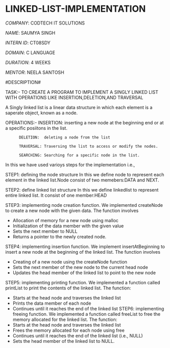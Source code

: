 # LINKED-LIST-IMPLEMENTATION

*COMPANY*: CODTECH IT SOLUTIONS

*NAME*: SAUMYA SINGH

*INTERN ID*: CT08SDY

*DOMAIN*: C LANGUAGE

*DURATION*: 4 WEEKS

*MENTOR*: NEELA SANTOSH

#DESCRIPTION#

TASK:- TO CREATE A PROGRAM TO IMPLEMENT A SINGLY LINKED LIST WITH OPERATIONS LIKE INSERTION,DELETION,AND TRAVERSAL

A Singly linked list is a linear data structure in which each element is a saperate object, known as a node.

OPERATIONS:-
          INSERTION: inserting a new node at the beginning end or at a specific posiitons in the list.
          
          DELETION:  deleting a node from the list
          
          TRAVERSAL: Traversing the list to access or modify the nodes.
          
          SEARCHING: Searching for a specific node in the list.
          
In this we have used varioys steps for the implementation i.e.,

STEP1: defining the node structure
      In this we define node to represent each element in the linked list.Node consist of two memebers:DATA and NEXT. 
      
STEP2: define linked list structure
      In this we define linkedlist to represent entire linked list. It consist of one member:HEAD
      
STEP3: implementing node creation function.
      We implemented createNode to create a new node with the given data. The function involves
- Allocation of memory for a new node using malloc
- Initialization of the data member with the given value
- Sets the next member to NULL
- Returns a pointer to the newly created node.

STEP4: implementing insertion function.
      We implement insertAtBeginning to insert a new node at the beginning of the linked list. The function involves
- Creating of a new node using the createNode function
- Sets the next member of the new node to the current head node
- Updates the head member of the linked list to point to the new node

STEP5: implementing printing function.
      We implemented a function called printList to print the contents of the linked list. The function:
- Starts at the head node and traverses the linked list
- Prints the data member of each node
- Continues until it reaches the end of the linked list 
STEP6: implementing freeing function.
     We implemented a function called freeList to free the memory allocated for the linked list. The function:
- Starts at the head node and traverses the linked list
- Frees the memory allocated for each node using free
- Continues until it reaches the end of the linked list (i.e., NULL)
- Sets the head member of the linked list to NULL.
